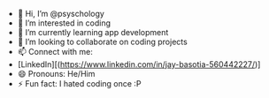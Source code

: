 - 👋 Hi, I’m @psyschology
- 👀 I’m interested in coding
- 🌱 I’m currently learning app development
- 💞️ I’m looking to collaborate on coding projects
- 📫 Connect with me:
- [LinkedIn][(https://www.linkedin.com/in/jay-basotia-560442227/)]
- 😄 Pronouns: He/Him
- ⚡ Fun fact: I hated coding once :P

<!---
psyschology/psyschology is a ✨ special ✨ repository because its `README.md` (this file) appears on your GitHub profile.
You can click the Preview link to take a look at your changes.
--->
